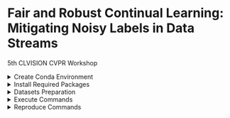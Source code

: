 # Fair and Robust Continual Learning: Mitigating Noisy Labels in Data Streams

5th CLVISION CVPR Workshop

<details><summary>Create Conda Environment</summary>

```bash
$ conda create -n ntd python=3.10 -y
$ conda activate ntd
```

</details>


<details><summary>Install Required Packages</summary>

```bash
$ git clone https://github.com/wish44165/ntd.git
$ cd ntd/
$ pip install -r requirements.txt
```

</details>


<details><summary>Datasets Preparation</summary>

- [CIFAR10](https://github.com/hwany-j/cifar10_png)
- [CIFAR100](https://github.com/hwany-j/cifar100_png)
- [WebVision](https://data.vision.ee.ethz.ch/cvl/webvision/download.html) ([Google Images Resized (16 GB)](https://data.vision.ee.ethz.ch/cvl/webvision/google_resized_256.tar) / [Validation Images Resized (834 MB)](https://data.vision.ee.ethz.ch/cvl/webvision/test_images_256.tar))
- [Food-101N](https://kuanghuei.github.io/Food-101N/)

</details>


<details><summary>Execute Commands</summary>

```bash
$ python run_experiment.py --dataset_path <dataset path> \
                           --mem_manage <memory construction type> \
                           --robust_type <memory usage type> \
                           --exp_name <noisy level and type>
```

</details>


<details><summary>Reproduce Commands</summary>

```bash
# CIFAR10
$ python run_experiment.py --dataset_path ../../../../datasets/cifar10_png --mem_manage NTD --robust_type none --exp_name blurry10_symN20
$ python run_experiment.py --dataset_path ../../../../datasets/cifar10_png --mem_manage PuriDivER --robust_type PuriDivER --exp_name blurry10_symN20

$ python run_experiment.py --dataset_path ../../../../datasets/cifar10_png --mem_manage NTD --robust_type none --exp_name blurry10_symN40
$ python run_experiment.py --dataset_path ../../../../datasets/cifar10_png --mem_manage PuriDivER --robust_type PuriDivER --exp_name blurry10_symN40

$ python run_experiment.py --dataset_path ../../../../datasets/cifar10_png --mem_manage NTD --robust_type none --exp_name blurry10_symN60
$ python run_experiment.py --dataset_path ../../../../datasets/cifar10_png --mem_manage PuriDivER --robust_type PuriDivER --exp_name blurry10_symN60

$ python run_experiment.py --dataset_path ../../../../datasets/cifar10_png --mem_manage NTD --robust_type none --exp_name blurry10_asymN20
$ python run_experiment.py --dataset_path ../../../../datasets/cifar10_png --mem_manage PuriDivER --robust_type PuriDivER --exp_name blurry10_asymN20

$ python run_experiment.py --dataset_path ../../../../datasets/cifar10_png --mem_manage NTD --robust_type none --exp_name blurry10_asymN40
$ python run_experiment.py --dataset_path ../../../../datasets/cifar10_png --mem_manage PuriDivER --robust_type PuriDivER --exp_name blurry10_asymN40

# CIFAR100
$ python run_experiment.py --dataset cifar100 --dataset_path ../../../../datasets/cifar100_png --mem_manage NTD --robust_type none --exp_name blurry10_symN20
$ python run_experiment.py --dataset cifar100 --dataset_path ../../../../datasets/cifar100_png --mem_manage PuriDivER --robust_type PuriDivER --exp_name blurry10_symN20

$ python run_experiment.py --dataset cifar100 --dataset_path ../../../../datasets/cifar100_png --mem_manage NTD --robust_type none --exp_name blurry10_symN40
$ python run_experiment.py --dataset cifar100 --dataset_path ../../../../datasets/cifar100_png --mem_manage PuriDivER --robust_type PuriDivER --exp_name blurry10_symN40

$ python run_experiment.py --dataset cifar100 --dataset_path ../../../../datasets/cifar100_png --mem_manage NTD --robust_type none --exp_name blurry10_symN60
$ python run_experiment.py --dataset cifar100 --dataset_path ../../../../datasets/cifar100_png --mem_manage PuriDivER --robust_type PuriDivER --exp_name blurry10_symN60

$ python run_experiment.py --dataset cifar100 --dataset_path ../../../../datasets/cifar100_png --mem_manage NTD --robust_type none --exp_name blurry10_asymN20
$ python run_experiment.py --dataset cifar100 --dataset_path ../../../../datasets/cifar100_png --mem_manage PuriDivER --robust_type PuriDivER --exp_name blurry10_asymN20

$ python run_experiment.py --dataset cifar100 --dataset_path ../../../../datasets/cifar100_png --mem_manage NTD --robust_type none --exp_name blurry10_asymN40
$ python run_experiment.py --dataset cifar100 --dataset_path ../../../../datasets/cifar100_png --mem_manage PuriDivER --robust_type PuriDivER --exp_name blurry10_asymN40

# Food-101N
$ python run_experiment.py --dataset Food-101N --dataset_path ../../../../datasets/Food-101N/images --mem_manage NTD --robust_type none --exp_name blurry10
$ python run_experiment.py --dataset Food-101N --dataset_path ../../../../datasets/Food-101N/images --mem_manage PuriDivER --robust_type PuriDivER --exp_name blurry10

# WebVision
$ python run_experiment.py --dataset WebVision-V1-2 --dataset_path ../../../../datasets/WebVision-V1-2 --mem_manage NTD --robust_type none --exp_name blurry10
```

</details>
